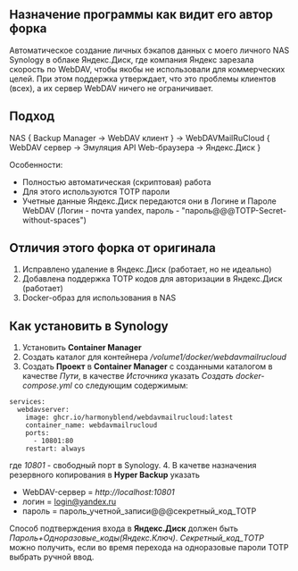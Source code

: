 ## Назначение программы как видит его автор форка

Автоматическое создание личных бэкапов данных с моего личного NAS Synology в облаке Яндекс.Диск, где компания Яндекс зарезала скорость по WebDAV, чтобы якобы не использовали для коммерческих целей. При этом поддержка утверждает, что это проблемы клиентов (всех), а их сервер WebDAV ничего не ограничивает.

## Подход

NAS { Backup Manager -> WebDAV клиент } -> WebDAVMailRuCloud { WebDAV сервер -> Эмуляция API Web-браузера -> Яндекс.Диск }

Особенности:
- Полностью автоматическая (скриптовая) работа
- Для этого используются TOTP пароли
- Учетные данные Яндекс.Диск передаются они в Логине и Пароле WebDAV (Логин - почта yandex, пароль - "пароль@@@TOTP-Secret-without-spaces")

## Отличия этого форка от оригинала

1. Исправлено удаление в Яндекс.Диск (работает, но не идеально)
2. Добавлена поддержка TOTP кодов для авторизации в Яндекс.Диск (работает)
3. Docker-образ для использования в NAS

## Как установить в Synology
1. Установить **Container Manager**
2. Создать каталог для контейнера _/volume1/docker/webdavmailrucloud_
3. Создать **Проект** в **Container Manager** с созданными каталогом в качестве _Пути_, в качестве _Источника_ указать _Создать docker-compose.yml_ со следующим содержимым:
```
services:
  webdavserver:
    image: ghcr.io/harmonyblend/webdavmailrucloud:latest
    container_name: webdavmailrucloud
    ports:
      - 10801:80
    restart: always
```
где _10801_ - свободный порт в Synology.
4. В качетве назначения резервного копирования в **Hyper Backup** указать 
- WebDAV-сервер = _http://localhost:10801_
- логин = login@yandex.ru
- пароль = пароль_учетной_записи@@@секретный_код_TOTP

Способ подтверждения входа в **Яндекс.Диск** должен быть _Пароль+Одноразовые_коды(Яндекс.Ключ)_. _Секретный_код_TOTP_ можно получить, если во время перехода на одноразовые пароли TOTP выбрать ручной ввод.
   
